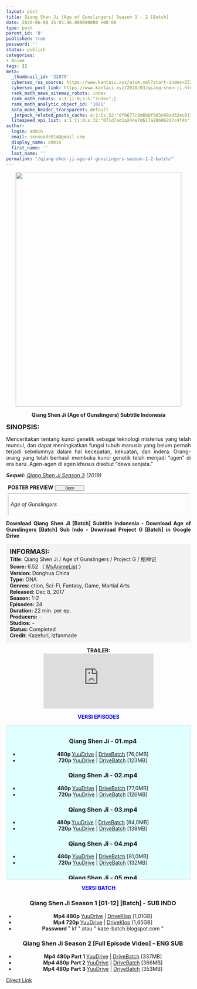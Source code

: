 ```yaml
---
layout: post
title: Qiang Shen Ji (Age of Gunslingers) Season 1 - 2 [Batch]
date: 2020-06-08 15:05:46.000000000 +00:00
type: post
parent_id: '0'
published: true
password: ''
status: publish
categories:
- Anime
tags: []
meta:
  _thumbnail_id: '22079'
  cyberseo_rss_source: https://www.kantaii.xyz/atom.xml?start-index=151&max-results=150
  cyberseo_post_link: https://www.kantaii.xyz/2020/03/qiang-shen-ji.html
  rank_math_news_sitemap_robots: index
  rank_math_robots: a:1:{i:0;s:5:"index";}
  rank_math_analytic_object_id: '1021'
  kata_make_header_transparent: default
  _jetpack_related_posts_cache: a:1:{s:32:"8f6677c9d6b0f903e98ad32ec61f8deb";a:2:{s:7:"expires";i:1654657855;s:7:"payload";a:3:{i:0;a:1:{s:2:"id";i:26733;}i:1;a:1:{s:2:"id";i:26731;}i:2;a:1:{s:2:"id";i:26735;}}}}
  litespeed_vpi_list: a:1:{i:0;s:32:"071d7ad1a244e7d617a206862d7c4f4b";}
author:
  login: admin
  email: senseads014@gmail.com
  display_name: admin
  first_name: ''
  last_name: ''
permalink: "/qiang-shen-ji-age-of-gunslingers-season-1-2-batch/"
---
```

<div class="separator" style="clear: both; text-align: center;"><a href="https://1.bp.blogspot.com/-RBwttPhtDAo/XmwOOj8b-PI/AAAAAAAACPQ/7cfh1M1jFpoaIVYQz5MLX6nSA4vBR-WtQCLcBGAsYHQ/s1600/Qiang%2BShen%2BJi%2BS1%2Ba.jpg" imageanchor="1" style="margin-left: 1em; margin-right: 1em;"><img border="0" data-original-height="550" data-original-width="389" height="640" src="{{ site.baseurl }}/assets/2020/06/Qiang%2BShen%2BJi%2BS1%2Ba.jpg" width="452" /></a></div>
<p>
<div style="text-align: center;"><b>Qiang Shen Ji (Age of Gunslingers) Subtitle Indonesia</b></div>
<p><b><span style="font-size: large;">SINOPSIS:</span></b>
<div style="text-align: justify;">Menceritakan tentang kunci genetik sebagai teknologi misterius yang telah muncul, dan dapat meningkatkan fungsi tubuh manusia yang belum pernah terjadi sebelumnya dalam hal kecepatan, kekuatan, dan indera. Orang-orang yang telah berhasil membuka kunci genetik telah menjadi “agen” di era baru. Agen-agen di agen khusus disebut “dewa senjata.”</p>
<p><i><b>Sequel:</b>&nbsp;<a href="http://www.kantaii.web.id/2020/03/qiang-shen-ji-s3-legend-of-secret-blood-clan.html" target="_blank" rel="noopener">Qiang Shen Ji Season 3</a> (2019)</i><br /><a name="more"></a>
<div>
<div style="margin: 5px;">
<div class="smallfont" style="margin-bottom: 2px;"><span style="font-weight: bold;">POSTER PREVIEW</span><input onclick="if (this.parentNode.parentNode.getElementsByTagName('div')[1].getElementsByTagName('div')[0].style.display != '') { this.parentNode.parentNode.getElementsByTagName('div')[1].getElementsByTagName('div')[0].style.display = ''; this.innerText = ''; this.value = ' Close..'; } else { this.parentNode.parentNode.getElementsByTagName('div')[1].getElementsByTagName('div')[0].style.display = 'none'; this.innerText = ''; this.value = ' Clik Here'; }" style="font-size: 10px; margin: 5px; padding: 0px; width: 80px;" type="button" value="Open" /></div>
<div class="alt2" style="border: 1px inset; margin: 0px; padding: 6px;">
<div style="display: none;">
<div class="separator" style="clear: both; text-align: center;"><a href="https://1.bp.blogspot.com/-RBwttPhtDAo/XmwOOj8b-PI/AAAAAAAACPQ/7cfh1M1jFpoaIVYQz5MLX6nSA4vBR-WtQCLcBGAsYHQ/s1600/Qiang%2BShen%2BJi%2BS1%2Ba.jpg" imageanchor="1" style="margin-left: 1em; margin-right: 1em;"><img border="0" data-original-height="550" data-original-width="389" height="640" src="{{ site.baseurl }}/assets/2020/06/Qiang%2BShen%2BJi%2BS1%2Ba.jpg" width="452" /></a></div>
<p>
<div class="separator" style="clear: both; text-align: center;"><a href="https://1.bp.blogspot.com/-Mvzo9n8JOBM/XmwOOsX69oI/AAAAAAAACPU/TvrnPwzmEQMztFE-6b8Ni9a8JmFb8QtQwCLcBGAsYHQ/s1600/Qiang%2BShen%2BJi%2BS1%2Bb.jpg" imageanchor="1" style="margin-left: 1em; margin-right: 1em;"><img border="0" data-original-height="1000" data-original-width="713" height="640" src="{{ site.baseurl }}/assets/2020/06/Qiang%2BShen%2BJi%2BS1%2Bb.jpg" width="456" /></a></div>
<p>
<div class="separator" style="clear: both; text-align: center;"><a href="https://1.bp.blogspot.com/-bC7tryULPDc/XmwOOUgQQUI/AAAAAAAACPM/HY-Hg7gWPtAqj9do419LUI4ynFYF-CbjACLcBGAsYHQ/s1600/Qiang%2BShen%2BJi%2BS1%2Bc.jpg" imageanchor="1" style="margin-left: 1em; margin-right: 1em;"><img border="0" data-original-height="948" data-original-width="640" height="640" src="{{ site.baseurl }}/assets/2020/06/Qiang%2BShen%2BJi%2BS1%2Bc.jpg" width="432" /></a></div>
<p>
<div class="separator" style="clear: both; text-align: center;"><a href="https://1.bp.blogspot.com/-V10cHh1vgzY/XmwORZb4c3I/AAAAAAAACPY/3HfbRNZ9_EI8HKaCKbh_zsIzEh649BcBwCLcBGAsYHQ/s1600/Qiang%2BShen%2BJi%2BS1%2Bd.jpg" imageanchor="1" style="margin-left: 1em; margin-right: 1em;"><img border="0" data-original-height="1600" data-original-width="1132" height="640" src="{{ site.baseurl }}/assets/2020/06/Qiang%2BShen%2BJi%2BS1%2Bd.jpg" width="452" /></a></div>
</div>
<p><em>Age of Gunslingers</em></div>
</div>
</div>
<p><b>Download Qiang Shen Ji [Batch] Subtitle Indonesia - Download Age of Gunslingers [Batch] Sub Indo - Download Project G [Batch] in Google Drive</b></div>
<p>
<div style="background-color: #f3f3f3; padding: 10px; text-align: left;"><b><span style="font-size: large;">INFORMASI:</span></b><br /><b>Title:</b> Qiang Shen Ji / Age of Gunslingers / Project G / 枪神记<br /><b>Score:</b> 6.52 〈 <a href="https://myanimelist.net/anime/39231/Qiang_Shen_Ji?q=qiang%20she" target="_blank" rel="noopener">MyAnimeList</a>&nbsp;〉<br /><b>Version:</b> Donghua China<br /><b>Type:</b> ONA<br /><b>Genres:</b> ction, Sci-Fi, Fantasy, Game, Martial Arts<br /><b>Released:</b> Dec 8, 2017<br /><b>Season:</b> 1-2<br /><b>Episodes:</b> 24<br /><b>Duration:</b> 22 min. per ep.<br /><b>Producers:</b> -<br /><b>Studios:</b> -<br /><b>Status:</b> Completed<br /><b>Credit:</b> Kazefuri, Izfanmade</div>
<p>
<div style="text-align: center;"><b>TRAILER:</b></div>
<div style="text-align: center;"></div>
<div style="text-align: center;">
<div class="videoyoutube">
<div class="video-responsive"><iframe allowfullscreen="1" class="embedded-video-large" frameborder="0" src="https://www.youtube.com/embed/CQOJetckaK8?rel=0"></iframe></div>
</div>
<p>
<div style="text-align: center;"><b><span style="color: blue;">VERSI EPISODES</span></b></div>
<p>
<div style="background-color: lightcyan; border: 1px #dedede double; height: 400px; overflow: auto; padding: 10px; text-align: left; width: auto;">
<div class="dl">
<ul />
<h3 style="text-align: center;">Qiang Shen Ji - 01.mp4</h3>
<li style="text-align: center;"><b>480p </b><a href="https://www.autoratio.com/y8R3XZe" target="_blank" rel="noopener">YuuDrive</a> | <a href="https://www.autoratio.com/oqDmPD" target="_blank" rel="noopener">DriveBatch</a> [76,0MB]</li>
<li style="text-align: center;"><b>720p </b><a href="https://www.autoratio.com/y4RAutZUpi" target="_blank" rel="noopener">YuuDrive</a> | <a href="https://www.autoratio.com/EFGFOQgf94" target="_blank" rel="noopener">DriveBatch</a> [123MB]</li>
</div>
<div class="dl">
<ul />
<h3 style="text-align: center;">Qiang Shen Ji - 02.mp4</h3>
<li style="text-align: center;"><b>480p </b><a href="https://www.autoratio.com/H7V41n6lOD" target="_blank" rel="noopener">YuuDrive</a> | <a href="https://www.autoratio.com/g1IOm3u" target="_blank" rel="noopener">DriveBatch</a> [77,0MB]</li>
<li style="text-align: center;"><b>720p </b><a href="https://www.autoratio.com/W0OM" target="_blank" rel="noopener">YuuDrive</a> | <a href="https://www.autoratio.com/nYod5" target="_blank" rel="noopener">DriveBatch</a> [126MB]</li>
</div>
<div class="dl">
<ul />
<h3 style="text-align: center;">Qiang Shen Ji - 03.mp4</h3>
<li style="text-align: center;"><b>480p </b><a href="https://www.autoratio.com/LVMO" target="_blank" rel="noopener">YuuDrive</a> | <a href="https://www.autoratio.com/mCqgTyhs" target="_blank" rel="noopener">DriveBatch</a> [84,0MB]</li>
<li style="text-align: center;"><b>720p </b><a href="https://www.autoratio.com/HD3kc981G" target="_blank" rel="noopener">YuuDrive</a> | <a href="https://www.autoratio.com/yCWt0CQs" target="_blank" rel="noopener">DriveBatch</a> [138MB]</li>
</div>
<div class="dl">
<ul />
<h3 style="text-align: center;">Qiang Shen Ji - 04.mp4</h3>
<li style="text-align: center;"><b>480p </b><a href="https://www.autoratio.com/mdecMb" target="_blank" rel="noopener">YuuDrive</a> | <a href="https://www.autoratio.com/Qm6H7ecE" target="_blank" rel="noopener">DriveBatch</a> [81,0MB]</li>
<li style="text-align: center;"><b>720p </b><a href="https://www.autoratio.com/c6Ha50QMaX" target="_blank" rel="noopener">YuuDrive</a> | <a href="https://www.autoratio.com/S5wu" target="_blank" rel="noopener">DriveBatch</a> [132MB]</li>
</div>
<div class="dl">
<ul />
<h3 style="text-align: center;">Qiang Shen Ji - 05.mp4</h3>
<li style="text-align: center;"><b>480p </b><a href="https://www.autoratio.com/orWzyuS" target="_blank" rel="noopener">YuuDrive</a> | <a href="https://www.autoratio.com/76almf" target="_blank" rel="noopener">DriveKlop</a> [80,0MB]</li>
<li style="text-align: center;"><b>720p </b><a href="https://www.autoratio.com/qX1a" target="_blank" rel="noopener">YuuDrive</a> | <a href="https://www.autoratio.com/yKBusew" target="_blank" rel="noopener">DriveKlop</a> [130MB]</li>
</div>
<div class="dl">
<ul />
<h3 style="text-align: center;">Qiang Shen Ji - 06.mp4</h3>
<li style="text-align: center;"><b>480p </b><a href="https://www.autoratio.com/kfD7T0" target="_blank" rel="noopener">YuuDrive</a> | <a href="https://www.autoratio.com/YVhAQzFj5" target="_blank" rel="noopener">DriveKlop</a> [80,0MB]</li>
<li style="text-align: center;"><b>720p </b><a href="https://www.autoratio.com/TnCFW4d" target="_blank" rel="noopener">YuuDrive</a> | <a href="https://www.autoratio.com/84qTMZpN" target="_blank" rel="noopener">DriveKlop</a> [131MB]</li>
</div>
<div class="dl">
<ul />
<h3 style="text-align: center;">Qiang Shen Ji - 07.mp4</h3>
<li style="text-align: center;"><b>480p </b><a href="https://www.autoratio.com/Q5KJ6nOW" target="_blank" rel="noopener">YuuDrive</a> | <a href="https://www.autoratio.com/fI4" target="_blank" rel="noopener">DriveKlop</a> [77,0MB]</li>
<li style="text-align: center;"><b>720p </b><a href="https://www.autoratio.com/4Lsr8a" target="_blank" rel="noopener">YuuDrive</a> | <a href="https://www.autoratio.com/pCR5LZ1SU" target="_blank" rel="noopener">DriveKlop</a> [126MB]</li>
</div>
<div class="dl">
<ul />
<h3 style="text-align: center;">Qiang Shen Ji - 08.mp4</h3>
<li style="text-align: center;"><b>480p </b><a href="https://www.autoratio.com/ZWu1LYo8R" target="_blank" rel="noopener">YuuDrive</a> | <a href="https://www.autoratio.com/soIlUZ" target="_blank" rel="noopener">DriveKlop</a> [78,0MB]</li>
<li style="text-align: center;"><b>720p </b><a href="https://www.autoratio.com/grS24sZg" target="_blank" rel="noopener">YuuDrive</a> | <a href="https://www.autoratio.com/KXiJz" target="_blank" rel="noopener">DriveKlop</a> [126MB]</li>
</div>
<div class="dl">
<ul />
<h3 style="text-align: center;">Qiang Shen Ji - 09.mp4</h3>
<li style="text-align: center;"><b>480p </b><a href="https://www.autoratio.com/IVJR" target="_blank" rel="noopener">YuuDrive</a> | <a href="https://www.autoratio.com/n4oOSSLaz" target="_blank" rel="noopener">DriveKlop</a> [76,0MB]</li>
<li style="text-align: center;"><b>720p </b><a href="https://www.autoratio.com/7frSVU" target="_blank" rel="noopener">YuuDrive</a> | <a href="https://www.autoratio.com/X3ril" target="_blank" rel="noopener">DriveKlop</a> [124MB]</li>
</div>
<div class="dl">
<ul />
<h3 style="text-align: center;">Qiang Shen Ji - 10.mp4</h3>
<li style="text-align: center;"><b>480p </b><a href="https://autoratio.com/4rT" target="_blank" rel="noopener">YuuDrive</a> | <a href="https://autoratio.com/r1vU" target="_blank" rel="noopener">DriveKlop</a> [89,0MB]</li>
<li style="text-align: center;"><b>720p </b><a href="https://autoratio.com/QsCElsQ" target="_blank" rel="noopener">YuuDrive</a> | <a href="https://autoratio.com/fxvSOIW" target="_blank" rel="noopener">DriveKlop</a> [145MB]</li>
</div>
<div class="dl">
<ul />
<h3 style="text-align: center;">Qiang Shen Ji - 11.mp4</h3>
<li style="text-align: center;"><b>480p </b><a href="https://www.taut.pro/4dvxC6JCC9" target="_blank" rel="noopener">YuuDrive</a> | <a href="https://www.taut.pro/iOR7sNK" target="_blank" rel="noopener">DriveKlop</a> [86,0MB]</li>
<li style="text-align: center;"><b>720p </b><a href="https://www.taut.pro/gqHMeO" target="_blank" rel="noopener">YuuDrive</a> | <a href="https://www.taut.pro/J3Vi" target="_blank" rel="noopener">DriveKlop</a> [141MB]</li>
</div>
<div class="dl">
<ul />
<h3 style="text-align: center;">Qiang Shen Ji - 12.mp4</h3>
<li style="text-align: center;"><b>480p </b><a href="https://www.taut.pro/MJcj18" target="_blank" rel="noopener">YuuDrive</a> | <a href="https://www.taut.pro/zeh8xEuSb" target="_blank" rel="noopener">DriveKlop</a> [87,0MB]</li>
<li style="text-align: center;"><b>720p </b><a href="https://www.taut.pro/rBJDOZ6" target="_blank" rel="noopener">YuuDrive</a> | <a href="https://www.taut.pro/V5ONP5aRv" target="_blank" rel="noopener">DriveKlop</a> [141MB]</li>
</div>
<div class="dl">
<ul />
<h3 style="text-align: center;">Qiang Shen Ji - 13.mp4</h3>
<li style="text-align: center;"><b>480p </b><a href="https://www.taut.pro/eSRYg4x5a" target="_blank" rel="noopener">YuuDrive</a> | <a href="https://www.taut.pro/ptleWF5RN" target="_blank" rel="noopener">DriveKlop</a> [87,0MB]</li>
<li style="text-align: center;"><b>720p </b><a href="https://www.taut.pro/KalblcF" target="_blank" rel="noopener">YuuDrive</a> | <a href="https://www.taut.pro/HRbl0j3" target="_blank" rel="noopener">DriveKlop</a> [142MB]</li>
</div>
<div class="dl">
<ul />
<h3 style="text-align: center;">Qiang Shen Ji - 14.mp4</h3>
<li style="text-align: center;"><b>480p </b><a href="https://www.taut.pro/YXcIF" target="_blank" rel="noopener">YuuDrive</a> | <a href="https://www.taut.pro/gnHduOa9" target="_blank" rel="noopener">DriveKlop</a> [92,0MB]</li>
<li style="text-align: center;"><b>720p </b><a href="https://www.taut.pro/bwidJuaECC" target="_blank" rel="noopener">YuuDrive</a> | <a href="https://www.taut.pro/pKvf" target="_blank" rel="noopener">DriveKlop</a> [150MB]</li>
</div>
</div>
<p>
<div style="text-align: center;"><b><span style="color: blue;">VERSI BATCH</span></b></div>
<div class="dl">
<ul />
<h3 style="text-align: center;">Qiang Shen Ji Season 1 [01-12] [Batch] - SUB INDO</h3>
<li style="text-align: center;"><b>Mp4 480p </b><a href="https://www.taut.pro/erou6m2tFt" target="_blank" rel="noopener">YuuDrive</a> | <a href="https://www.taut.pro/ucXkNSgXf" target="_blank" rel="noopener">DriveKlop</a> [1,01GB]</li>
<li style="text-align: center;"><b>Mp4 720p </b><a href="https://www.taut.pro/ZnSZ" target="_blank" rel="noopener">YuuDrive</a> | <a href="https://www.taut.pro/f74E0u" target="_blank" rel="noopener">DriveKlop</a> [1,65GB]</li>
<li style="text-align: center;"><b>Password </b>" kf " atau " kaze-batch.blogspot.com "</li>
</div>
<div class="dl">
<ul />
<h3 style="text-align: center;">Qiang Shen Ji Season 2 [Full Episode Video] - ENG SUB</h3>
<li style="text-align: center;"><b>Mp4 480p Part 1 </b><a href="https://www.autoratio.com/cQF7EU" target="_blank" rel="noopener">YuuDrive</a> | <a href="https://www.autoratio.com/RcU7" target="_blank" rel="noopener">DriveBatch</a> [337MB]</li>
<li style="text-align: center;"><b>Mp4 480p Part 2 </b><a href="https://www.autoratio.com/gV2btHZzh" target="_blank" rel="noopener">YuuDrive</a> | <a href="https://www.autoratio.com/5Wxe" target="_blank" rel="noopener">DriveBatch</a> [366MB]</li>
<li style="text-align: center;"><b>Mp4 480p Part 3 </b><a href="https://www.autoratio.com/S2Ej" target="_blank" rel="noopener">YuuDrive</a> | <a href="https://www.autoratio.com/zOfmD" target="_blank" rel="noopener">DriveBatch</a> [353MB]</li>
</div>
</div>
<link rel="stylesheet" href="https://cdnjs.cloudflare.com/ajax/libs/font-awesome/4.7.0/css/font-awesome.min.css" />
<div class="divbtn"> <a href="https://handymansurrender.com/fihup8buzv?key=94550f7ce39444073321dde3b8782f97" class="btn"><i class="fa fa-download"></i> Direct Link</a> </div>
